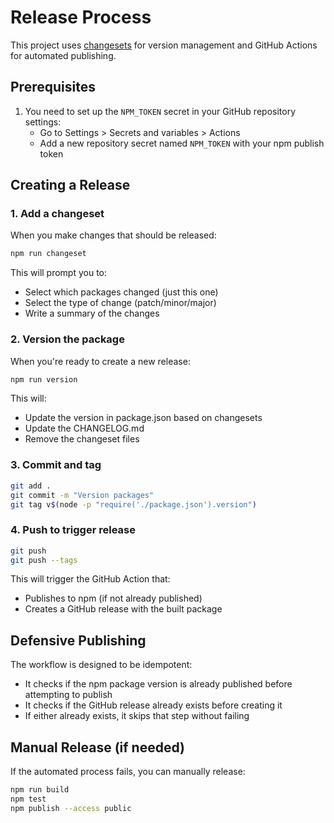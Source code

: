 # Release Process

This project uses [changesets](https://github.com/changesets/changesets) for version management and GitHub Actions for automated publishing.

## Prerequisites

1. You need to set up the `NPM_TOKEN` secret in your GitHub repository settings:
   - Go to Settings > Secrets and variables > Actions
   - Add a new repository secret named `NPM_TOKEN` with your npm publish token

## Creating a Release

### 1. Add a changeset

When you make changes that should be released:

```bash
npm run changeset
```

This will prompt you to:
- Select which packages changed (just this one)
- Select the type of change (patch/minor/major)
- Write a summary of the changes

### 2. Version the package

When you're ready to create a new release:

```bash
npm run version
```

This will:
- Update the version in package.json based on changesets
- Update the CHANGELOG.md
- Remove the changeset files

### 3. Commit and tag

```bash
git add .
git commit -m "Version packages"
git tag v$(node -p "require('./package.json').version")
```

### 4. Push to trigger release

```bash
git push
git push --tags
```

This will trigger the GitHub Action that:
- Publishes to npm (if not already published)
- Creates a GitHub release with the built package

## Defensive Publishing

The workflow is designed to be idempotent:
- It checks if the npm package version is already published before attempting to publish
- It checks if the GitHub release already exists before creating it
- If either already exists, it skips that step without failing

## Manual Release (if needed)

If the automated process fails, you can manually release:

```bash
npm run build
npm test
npm publish --access public
```